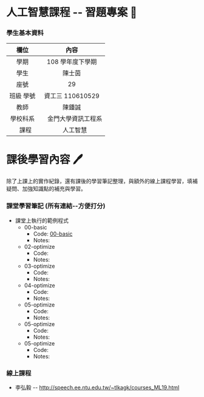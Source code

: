 # 人工智慧課程 -- 習題專案 :pencil:


### 學生基本資料
|   欄位    | 內容                          |
| :-------: | :-------------------: |
|   學期    | 108 學年度下學期              |
|   學生    | 陳士茵                        |
|   座號    | 29                            |
| 班級 學號 | 資工三 110610529              |
|   教師    |     陳鍾誠    |
| 學校科系  | 　金門大學資訊工程系 |
| 　課程　  | 　人工智慧      |



# 課後學習內容 :pen:
除了上課上的實作紀錄，還有課後的學習筆記整理，與額外的線上課程學習，填補疑問、加強知識點的補充與學習。

### 課堂學習筆記 (所有連結--方便打分)

* 課堂上執行的範例程式
  * 00-basic
    * Code: [00-basic]()
    * Notes:
  * 02-optimize
    * Code: 
    * Notes:
  * 03-optimize
    * Code: 
    * Notes:
  * 04-optimize
    * Code: 
    * Notes:
  * 05-optimize
    * Code: 
    * Notes:
  * 05-optimize
    * Code: 
    * Notes:
  * 05-optimize
    * Code: 
    * Notes:


### 線上課程  

* 李弘毅 -- http://speech.ee.ntu.edu.tw/~tlkagk/courses_ML19.html

